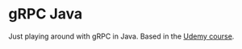 # gRPC Java

Just playing around with gRPC in Java. Based in the [Udemy course](https://www.udemy.com/grpc-java/).

